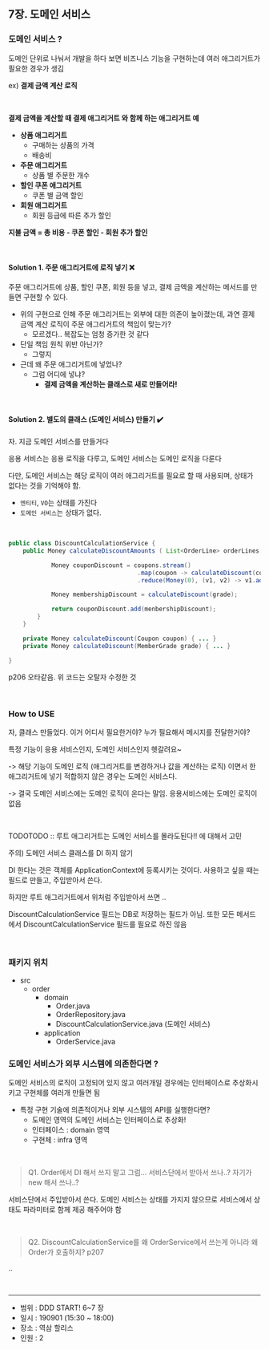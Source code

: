 ## 7장. 도메인 서비스

### 도메인 서비스 ?

도메인 단위로 나눠서 개발을 하다 보면 비즈니스 기능을 구현하는데 여러 애그리거트가 필요한 경우가 생김

ex) **결제 금액 계산 로직**

&nbsp;

**결제 금액을 계산할 때 결제 애그리거트 와 함께 하는 애그리거트 예**

- **상품 애그리거트**
  - 구매하는 상품의 가격
  - 배송비
- **주문 애그리거트**
  - 상품 별 주문한 개수
- **할인 쿠폰 애그리거트**
  - 쿠폰 별 금액 할인
- **회원 애그리거트**
  - 회원 등급에 따른 추가 할인

**지불 금액 = 총 비용 - 쿠폰 할인 - 회원 추가 할인**

&nbsp;

#### Solution 1. 주문 애그리거트에 로직 넣기 ❌

주문 애그리거트에 상품, 할인 쿠폰, 회원 등을 넣고, 결제 금액을 계산하는 메서드를 만들면 구현할 수 있다.

- 위의 구현으로 인해 주문 애그리거트는 외부에 대한 의존이 높아졌는데, 과연 결제 금액 계산 로직이 주문 애그리거트의 책임이 맞는가? 
  - 모르겠다.. 복잡도는 엄청 증가한 것 같다
- 단일 책임 원칙 위반 아닌가?
  - 그렇지 
- 근데 왜 주문 애그리거트에 넣었나?
  - 그럼 어디에 넣냐?
    - **결제 금액을 계산하는 클래스로 새로 만들어라!**

&nbsp;

#### Solution 2. 별도의 클래스 (도메인 서비스) 만들기 ✔️

자. 지금 도메인 서비스를 만들거다

응용 서비스는 응용 로직을 다루고, 도메인 서비스는 도메인 로직을 다룬다

다만, 도메인 서비스는 해당 로직이 여러 애그리거트를 필요로 할 때 사용되며, 상태가 없다는 것을 기억해야 함.

- `엔티티`, `VO`는 상태를 가진다
- `도메인 서비스`는 상태가 없다.

&nbsp;

```java
public class DiscountCalculationService {
    public Money calculateDiscountAmounts ( List<OrderLine> orderLines, List<Coupon> coupons, MemberGrade grade) {

            Money couponDiscount = coupons.stream()
                                    .map(coupon -> calculateDiscount(coupon))
                                    .reduce(Money(0), (v1, v2) -> v1.add(v2));

            Money membershipDiscount = calculateDiscount(grade);

            return couponDiscount.add(menbershipDiscount);
        }
    }   

    private Money calculateDiscount(Coupon coupon) { ... }
    private Money calculateDiscount(MemberGrade grade) { ... }

}
```

p206 오타같음. 위 코드는 오탈자 수정한 것

&nbsp;

### How to USE

자, 클래스 만들었다. 이거 어디서 필요한거야? 누가 필요해서 메시지를 전달한거야?

특정 기능이 응용 서비스인지, 도메인 서비스인지 헷갈려요~

-> 해당 기능이 도메인 로직 (애그리거트를 변경하거나 값을 계산하는 로직) 이면서 한 애그리거트에 넣기 적합하지 않은 경우는 도메인 서비스다.

-> 결국 도메인 서비스에는 도메인 로직이 온다는 말임. 응용서비스에는 도메인 로직이 없음

&nbsp;

TODOTODO :: 루트 애그리거트는 도메인 서비스를 몰라도된다!! 에 대해서 고민

주의) 도메인 서비스 클래스를 DI 하지 않기

DI 한다는 것은 객체를 ApplicationContext에 등록시키는 것이다. 사용하고 싶을 때는 필드로 만들고, 주입받아서 쓴다.
                                                   
하지만 루트 애그리거트에서 위처럼 주입받아서 쓰면 ..

DiscountCalculationService 필드는 DB로 저장하는 필드가 아님. 또한 모든 메서드에서 DiscountCalculationService 필드를 필요로 하진 않음

&nbsp;

### 패키지 위치

- src
  - order
    - domain
      - Order.java
      - OrderRepository.java
      - DiscountCalculationService.java (도메인 서비스)
    - application
      - OrderService.java
&nbsp;

### 도메인 서비스가 외부 시스템에 의존한다면 ?

도메인 서비스의 로직이 고정되어 있지 않고 여러개일 경우에는 인터페이스로 추상화시키고 구현체를 여러개 만들면 됨

- 특정 구현 기술에 의존적이거나 외부 시스템의 API를 실행한다면?
  - 도메인 영역의 도메인 서비스는 인터페이스로 추상화!
  - 인터페이스 : domain 영역 
  - 구현체 : infra 영역

&nbsp;

> Q1. Order에서 DI 해서 쓰지 말고 그럼... 서비스단에서 받아서 쓰나..? 자기가 new 해서 쓰나..?

서비스단에서 주입받아서 쓴다. 도메인 서비스는 상태를 가지지 않으므로 서비스에서 상태도 파라미터로 함께 제공 해주어야 함

&nbsp;

> Q2. DiscountCalculationService를 왜 OrderService에서 쓰는게 아니라 왜 Order가 호출하지? p207

..

&nbsp;
&nbsp;

---

- 범위 : DDD START! 6~7 장
- 일시 : 190901 (15:30 ~ 18:00)
- 장소 : 역삼 할리스
- 인원 : 2
